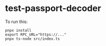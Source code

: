 # test-passport-decoder

To run this:

```
pnpx install
export RPC_URL="https://..."
pnpx ts-node src/index.ts
```